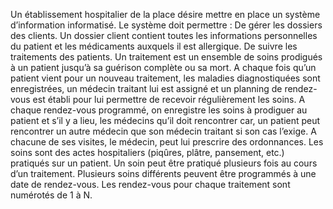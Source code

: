 Un établissement hospitalier de la place désire mettre en place un système d’information informatisé. 
Le système doit permettre :
De gérer les dossiers des clients. Un dossier client contient toutes les informations personnelles du patient et les médicaments auxquels il est allergique. 
De suivre les traitements des patients. Un traitement est un ensemble de soins prodigués à un patient jusqu’à sa guérison complète ou sa mort. A chaque fois qu’un patient vient pour un nouveau traitement, les maladies diagnostiquées sont enregistrées, un médecin traitant lui est assigné et un planning de rendez-vous est établi pour lui permettre de recevoir régulièrement les soins. A chaque rendez-vous programmé, on enregistre les soins à prodiguer au patient et s’il y a lieu, les médecins qu’il doit rencontrer car, un patient peut rencontrer un autre médecin que son médecin traitant si son cas l’exige. A chacune de ses visites, le médecin, peut lui prescrire des ordonnances. Les soins sont des actes hospitaliers (piqûres, plâtre, pansement, etc.) pratiqués sur un patient. Un soin peut être pratiqué plusieurs fois au cours d’un traitement. Plusieurs soins différents peuvent être programmés à une date de rendez-vous. Les rendez-vous pour chaque traitement sont numérotés de 1 à N.
